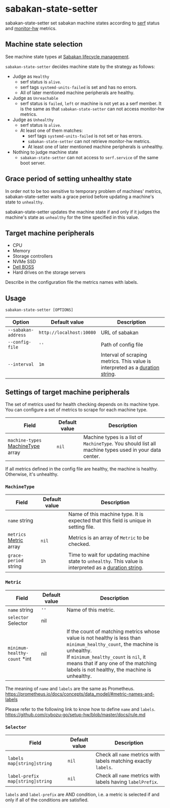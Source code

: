 sabakan-state-setter
====================

sabakan-state-setter set sabakan machine states according to [serf][] status and [monitor-hw][] metrics.

Machine state selection
-----------------------

See machine state types at [Sabakan lifecycle management](https://github.com/cybozu-go/sabakan/blob/master/docs/lifecycle.md).

`sabakan-state-setter` decides machine state by the strategy as follows:

- Judge as `Healthy`
  - serf status is `alive`.
  - serf tags `systemd-units-failed` is set and has no errors.
  - All of later mentioned machine peripherals are healthy.
- Judge as `Unreachable`
  - serf status is `failed`, `left` or machine is not yet as a serf member. It is the same as that `sabakan-state-setter` can not access monitor-hw metrics.
- Judge as `Unhealthy`
  - serf status is `alive`.
  - At least one of them matches:
    - serf tags `systemd-units-failed` is not set or has errors.
    - `sabakan-state-setter` can not retrieve monitor-hw metrics.
    - At least one of later mentioned machine peripherals is unhealthy.
- Nothing to judge machine state
  - `sabakan-state-setter` can not access to `serf.service` of the same boot server.
  
Grace period of setting unhealthy state
--------------------------------------

In order not to be too sensitive to temporary problem of machines' metrics,
sabakan-state-setter waits a grace period before updating a machine's state to `unhealthy`.

sabakan-state-setter updates the machine state
if and only if it judges the machine's state as `unhealthy` for the time specified in this value. 

Target machine peripherals
--------------------------

- CPU
- Memory
- Storage controllers
- NVMe SSD
- [Dell BOSS][]
- Hard drives on the storage servers

Describe in the configuration file the metrics names with labels.

Usage
-----

```console
sabakan-state-setter [OPTIONS]
```

| Option              | Default value            | Description                                                                                                                 |
| ------------------- | ------------------------ | --------------------------------------------------------------------------------------------------------------------------- |
| `--sabakan-address` | `http://localhost:10080` | URL of sabakan                                                                                                              |
| `--config-file`     | `''`                     | Path of config file                                                                                                         |
| `--interval`        | `1m`                     | Interval of scraping metrics. This value is interpreted as a [duration string](https://golang.org/pkg/time/#ParseDuration). |

Settings of target machine peripherals
--------------------------------------

The set of metrics used for health checking depends on its machine type.
You can configure a set of metrics to scrape for each machine type.

| Field                                             | Default value | Description                                                                                           |
| ------------------------------------------------- | ------------- | ----------------------------------------------------------------------------------------------------- |
| `machine-types` [MachineType](#MachineType) array | `nil`         | Machine types is a list of `MachineType`. You should list all machine types used in your data center. |

If all metrics defined in the config file are healthy, the machine is healthy. Otherwise, it's unhealthy.

### `MachineType`
| Field                             | Default value | Description                                                                                                                                           |
| --------------------------------- | ------------- | ----------------------------------------------------------------------------------------------------------------------------------------------------- |
| `name` string                     |               | Name of this machine type. It is expected that this field is unique in setting file.                                                                  |
| `metrics` [Metric](#Metric) array | `nil`         | Metrics is an array of `Metric` to be checked.                                                                                                        |
| `grace-period` string             | `1h`          | Time to wait for updating machine state to `unhealthy`. This value is interpreted as a [duration string](https://golang.org/pkg/time/#ParseDuration). |

### `Metric`

| Field                        | Default value | Description                                                                                                                                                                                                                                                    |
| ---------------------------- | ------------- | -------------------------------------------------------------------------------------------------------------------------------------------------------------------------------------------------------------------------------------------------------------- |
| `name` string                | `''`          | Name of this metric.                                                                                                                                                                                                                                           |
| `selector` Selector          | nil           |                                                                                                                                                                                                                                                                |
| `minimum-healthy-count` *int | nil           | If the count of matching metrics whose value is not healthy is less than `minimum_healthy_count`, the machine is unhealthy.<br/>If `minimum_healthy_count` is `nil`, it means that if any one of the matching labels is not healthy, the machine is unhealthy. |

The meaning of `name` and `labels` are the same as Prometheus.
https://prometheus.io/docs/concepts/data_model/#metric-names-and-labels

Please refer to the following link to know how to define `name` and `labels`.
https://github.com/cybozu-go/setup-hw/blob/master/docs/rule.md

### `Selector`

| Field                              | Default value | Description                                                     |
| ---------------------------------- | ------------- | --------------------------------------------------------------- |
| `labels` `map[string]string`       | `nil`         | Check all `name` metrics with labels matching exactly `labels`. |
| `label-prefix` `map[string]string` | `nil`         | Check all `name` metrics with labels having `labelPrefix`.      |

`labels` and `label-prefix` are AND condition,
i.e. a metric is selected if and only if all of the conditions are satisfied.


[serf]: https://www.serf.io/
[monitor-hw]: https://github.com/cybozu-go/setup-hw/blob/master/docs/monitor-hw.md
[Dell BOSS]: https://i.dell.com/sites/doccontent/shared-content/data-sheets/en/Documents/Dell-PowerEdge-Boot-Optimized-Storage-Solution.pdf

